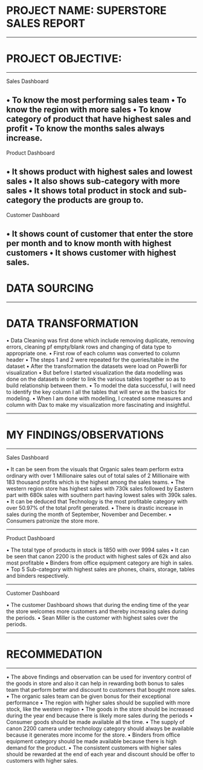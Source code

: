 # PROJECT NAME: SUPERSTORE SALES REPORT
----
# PROJECT OBJECTIVE:
----
Sales Dashboard

•	To know the most performing sales team
•	To know the region with more sales 
•	To know category of product that have highest sales and profit
•	To know the months sales always increase.
----
Product Dashboard

•	It shows product with highest sales and lowest sales 
•	It also shows sub-category with more sales
•	It shows total product in stock and sub-category the products are group to.
----
Customer Dashboard

•	It shows count of customer that enter the store per month and to know month with highest customers 
•	 It shows customer with highest sales.
----

# DATA SOURCING 

----
# DATA TRANSFORMATION 

•	Data Cleaning was first done which include removing duplicate, removing errors, cleaning pf empty/blank rows and changing of data type to appropriate one.
•	First row of each column was converted to column header
•	The steps 1 and 2 were repeated for the queries/table in the dataset
•	After the transformation the datasets were load on PowerBi for visualization 
•	But before I started visualization the data modelling was done on the datasets in order to link the various tables together so as to build relationship between them.
•	To model the data successful, I will need to identify the key column I all the tables that will serve as the basics for modeling.
•	When I am done with modelling, I created some measures and column with Dax to make my visualization more fascinating and insightful.

----
# MY FINDINGS/OBSERVATIONS 

----
Sales Dashboard 

•	It can be seen from the visuals that Organic sales team perform extra ordinary with over 1 Millionaire sales out of total sales of 2 Millionaire with 183 thousand profits which is the highest among the sales teams.
•	 The western region store has highest sales with 730k sales followed by Eastern part with 680k sales with southern part having lowest sales with 390k sales.
•	It can be deduced that Technology is the most profitable category with over 50.97% of the total profit generated.
•	There is drastic increase in sales during the month of September, November and December.
•	Consumers patronize the store more.

----
Product Dashboard 

•	The total type of products in stock is 1850 with over 9994 sales 
•	It can be seen that canon 2200 is the product with highest sales of 62k and also most profitable
•	Binders from office equipment category are high in sales.
•	Top 5 Sub-category with highest sales are phones, chairs, storage, tables and binders respectively.

----
Customer Dashboard 

•	The customer Dashboard shows that during the ending time of the year the store welcomes more customers and thereby increasing sales during the periods.
•	Sean Miller is the customer with highest sales over the periods.

----
# RECOMMEDATION 
----

•	The above findings and observation can be used for inventory control of the goods in store and also it can help in rewarding both bonus to sales team that perform better and discount to customers that bought more sales.
•	The organic sales team can be given bonus for their exceptional performance 
•	The region with higher sales should be supplied with more stock, like the western region 
•	The goods in the store should be increased during the year end because there is likely more sales during the periods 
•	 Consumer goods should be made available all the time.
•	The supply of canon 2200 camera under technology category should always be available because it generates more income for the store. 
•	Binders from office equipment category should be made available because there is high demand for the product.
•	The consistent customers with higher sales should be rewarded at the end of each year and discount should be offer to customers with higher sales.

